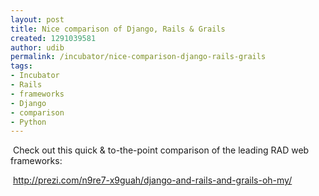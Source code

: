 ```yaml
---
layout: post
title: Nice comparison of Django, Rails & Grails
created: 1291039581
author: udib
permalink: /incubator/nice-comparison-django-rails-grails
tags:
- Incubator
- Rails
- frameworks
- Django
- comparison
- Python
---
```

<p>&nbsp;Check out this quick &amp; to-the-point comparison of the leading RAD web frameworks:</p>
<p>&nbsp;<a href="http://prezi.com/n9re7-x9guah/django-and-rails-and-grails-oh-my/">http://prezi.com/n9re7-x9guah/django-and-rails-and-grails-oh-my/</a></p>
<p>&nbsp;</p>
<p>&nbsp;</p>
<p>&nbsp;</p>
<p>&nbsp;</p>
